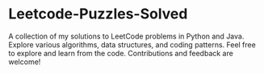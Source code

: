 # Leetcode-Puzzles-Solved
A collection of my solutions to LeetCode problems in Python and Java. Explore various algorithms, data structures, and coding patterns.  Feel free to explore and learn from the code. Contributions and feedback are welcome!
